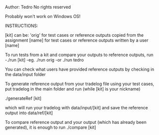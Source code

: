 Author: Tedro
No rights reserved

Probably won't work on Windows OS!

INSTRUCTIONS:

[kit] can be:
'orig' for test cases or reference outputs copied from the assignment
[name] for test cases or reference outputs written by a user [name]

To run tests from a kit and compare your outputs to reference outputs, run
-./run [kit]
  -eg. ./run orig
  -or  ./run tedro

You can check what users have provided reference outputs by checking in the
data/input folder



To generate reference output from your tradelog file using your test cases,
put tradelog in the main folder and run (while [kit] is your nickname)

./generateRef [kit]

which will run your tradelog with data/input/[kit] and save the reference
output into data/ref/[kit]


To compare reference output and your output (which has already been generated),
it is enough to run ./compare [kit]
